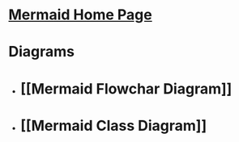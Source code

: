 # [Mermaid Home Page](https://mermaid.js.org/)

# Diagrams

- # [[Mermaid Flowchar Diagram]]
- # [[Mermaid Class Diagram]]